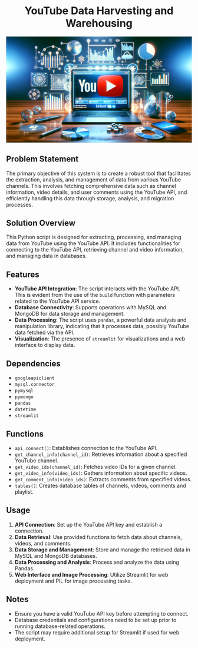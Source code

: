 <h1 align="center">YouTube Data Harvesting and Warehousing</h1>

![Alt text](youtube_project.png)


## Problem Statement
The primary objective of this system is to create a robust tool that facilitates the extraction, analysis, and management of data from various YouTube channels. 
This involves fetching comprehensive data such as channel information, video details, and user comments using the YouTube API, and efficiently handling this data through storage, analysis, and migration processes.

## Solution Overview
This Python script is designed for extracting, processing, and managing data from YouTube using the YouTube API. It includes functionalities for connecting to the YouTube API, retrieving channel and video information, and managing data in databases.

## Features
- **YouTube API Integration**: The script interacts with the YouTube API. This is evident from the use of the `build` function with parameters related to the YouTube API service.
- **Database Connectivity**: Supports operations with MySQL and MongoDB for data storage and management.
- **Data Processing**:  The script uses `pandas`, a powerful data analysis and manipulation library, indicating that it processes data, possibly YouTube data fetched via the API.
- **Visualization**: The presence of `streamlit` for visualizations and a web interface to display data.


## Dependencies
- `googleapiclient`
- `mysql.connector`
- `pymysql`
- `pymongo`
- `pandas`
- `datetime`
- `streamlit`

## Functions
- `api_connect()`: Establishes connection to the YouTube API.
- `get_channel_info(channel_id)`: Retrieves information about a specified YouTube channel.
- `get_video_ids(channel_id)`: Fetches video IDs for a given channel.
- `get_video_info(video_ids)`: Gathers information about specific videos.
- `get_comment_info(video_ids)`: Extracts comments from specified videos.
- `tables()`: Creates database tables of channels, videos, comments and playlist.

## Usage
1. **API Connection**: Set up the YouTube API key and establish a connection.
2. **Data Retrieval**: Use provided functions to fetch data about channels, videos, and comments.
3. **Data Storage and Management**: Store and manage the retrieved data in MySQL and MongoDB databases.
4. **Data Processing and Analysis**: Process and analyze the data using Pandas.
5. **Web Interface and Image Processing**: Utilize Streamlit for web deployment and PIL for image processing tasks.

## Notes
- Ensure you have a valid YouTube API key before attempting to connect.
- Database credentials and configurations need to be set up prior to running database-related operations.
- The script may require additional setup for Streamlit if used for web deployment.

